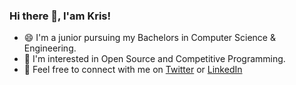 ### Hi there 👋, I'am Kris!

<!--
**krishnakanthati/krishnakanthati** is a ✨ _special_ ✨ repository because its `README.md` (this file) appears on your GitHub profile.

Here are some ideas to get you started:

- 🔭 I’m currently working on ...
- 🌱 I’m currently learning ...
- 👯 I’m looking to collaborate on ...
- 🤔 I’m looking for help with ...
- 💬 Ask me about ...
- 📫 How to reach me: ...
- 😄 Pronouns: ...
- ⚡ Fun fact: ...
-->

- 😄 I'm a junior pursuing my Bachelors in Computer Science & Engineering.
- 🤩 I'm interested in Open Source and Competitive Programming.
- 🤝 Feel free to connect with me on [Twitter](https://twitter.com/krishnakanthati) or [LinkedIn](https://www.linkedin.com/in/krishnakanthati/)
